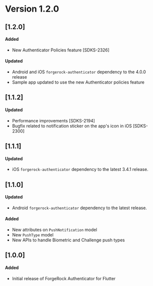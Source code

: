 # Version 1.2.0

## [1.2.0]
#### Added
- New Authenticator Policies feature [SDKS-2326]

#### Updated

- Android and iOS `forgerock-authenticator` dependency to the 4.0.0 release
- Sample app updated to use the new Authenticator policies feature

## [1.1.2]

#### Updated

- Performance improvements [SDKS-2194]
- Bugfix related to notification sticker on the app's icon in iOS [SDKS-2300]

## [1.1.1]

#### Updated

- iOS `forgerock-authenticator` dependency to the latest 3.4.1 release.

## [1.1.0]

#### Updated

- Android `forgerock-authenticator` dependency to the latest release.

#### Added
- New attributes on `PushNotification` model
- New `PushType` model
- New APIs to handle Biometric and Challenge push types

## [1.0.0]

#### Added
- Initial release of ForgeRock Authenticator for Flutter

